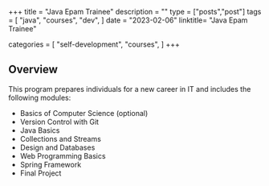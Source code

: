 +++
title = "Java Epam Trainee"
description = ""
type = ["posts","post"]
tags = [
    "java",
    "courses",
    "dev",
]
date = "2023-02-06"
linktitle= "Java Epam Trainee"

categories = [
    "self-development",
    "courses",
]
+++

## Overview
This program prepares individuals for a new career in IT and includes the following modules:
* Basics of Computer Science (optional)
* Version Control with Git
* Java Basics
* Collections and Streams
* Design and Databases
* Web Programming Basics
* Spring Framework
* Final Project


